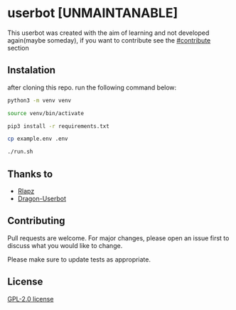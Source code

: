 # userbot [UNMAINTANABLE]

This userbot was created with the aim of learning and not developed again(maybe someday), 
if you want to contribute see the [#contribute](#contributing) section

## Instalation

after cloning this repo. run the following command below:

```bash
python3 -m venv venv

source venv/bin/activate

pip3 install -r requirements.txt

cp example.env .env

./run.sh

```

## Thanks to

- [Rlapz](https://github.com/rlapz/)
- [Dragon-Userbot](https://github.com/Dragon-Userbot/)

## Contributing

Pull requests are welcome. For major changes, please open an issue first to discuss what you would like to change.

Please make sure to update tests as appropriate.

## License

[GPL-2.0 license](LICENSE)
